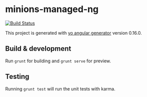 # minions-managed-ng

[![Build Status](https://travis-ci.org/minionator/minions-managed-ng.svg?branch=master)](https://travis-ci.org/minionator/minions-managed-ng)

This project is generated with [yo angular generator](https://github.com/yeoman/generator-angular)
version 0.16.0.

## Build & development

Run `grunt` for building and `grunt serve` for preview.

## Testing

Running `grunt test` will run the unit tests with karma.
